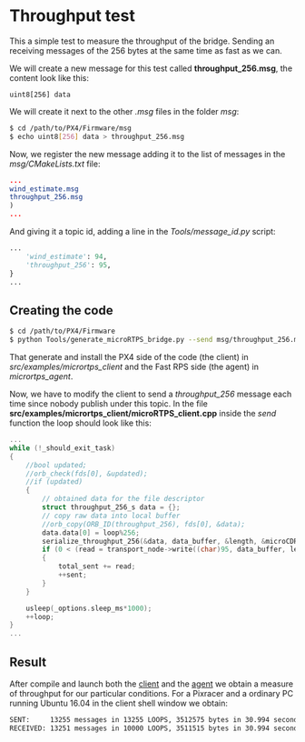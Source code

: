 # Throughput test

This a simple test to measure the throughput of the bridge. Sending an receiving messages of the 256 bytes at the same time as fast as we can.

We will create a new message for this test called **throughput_256.msg**, the content look like this:

  ``` text
  uint8[256] data
  ```
We will create it next to the other *.msg* files in the folder *msg*:

  ``` sh
  $ cd /path/to/PX4/Firmware/msg
  $ echo uint8[256] data > throughput_256.msg
  ```
Now, we register the new message adding it to the list of messages in the *msg/CMakeLists.txt* file:

  ``` cmake
  ...
  wind_estimate.msg
  throughput_256.msg
  )
  ...
  ```
And giving it a topic id, adding a line in the *Tools/message_id.py* script:

  ``` python
  ...
      'wind_estimate': 94,
      'throughput_256': 95,
  }
  ...
  ```

## Creating the code

  ``` sh
  $ cd /path/to/PX4/Firmware
  $ python Tools/generate_microRTPS_bridge.py --send msg/throughput_256.msg --receive msg/throughput_256.msg
  ```

That generate and install the PX4 side of the code (the client) in *src/examples/micrortps_client* and the Fast RPS side (the agent) in *micrortps_agent*.

Now, we have to modify the client to send a *throughput_256* message each time since nobody publish under this topic. In the file **src/examples/micrortps_client/microRTPS_client.cpp** inside the *send* function the loop should look like this:

  ``` cpp
  ...
  while (!_should_exit_task)
  {
      //bool updated;
      //orb_check(fds[0], &updated);
      //if (updated)
      {
          // obtained data for the file descriptor
          struct throughput_256_s data = {};
          // copy raw data into local buffer
          //orb_copy(ORB_ID(throughput_256), fds[0], &data);
          data.data[0] = loop%256;
          serialize_throughput_256(&data, data_buffer, &length, &microCDRWriter);
          if (0 < (read = transport_node->write((char)95, data_buffer, length)))
          {
              total_sent += read;
              ++sent;
          }
      }

      usleep(_options.sleep_ms*1000);
      ++loop;
  }
  ...
  ```
## Result

After compile and launch both the [client](README.md#px4-firmware-the-micro-rtps-client) and the [agent](README.md#fast-rtps-the-micro-rtps-agent) we obtain a measure of throughput for our particular conditions. For a Pixracer and a ordinary PC running Ubuntu 16.04 in the client shell window we obtain:

  ```sh
  SENT:     13255 messages in 13255 LOOPS, 3512575 bytes in 30.994 seconds - 113.33KB/s
  RECEIVED: 13251 messages in 10000 LOOPS, 3511515 bytes in 30.994 seconds - 113.30KB/s
  ```
